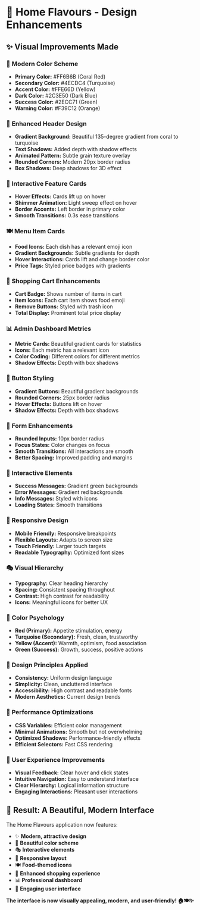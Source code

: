 # 🎨 Home Flavours - Design Enhancements

## ✨ Visual Improvements Made

### 🎨 **Modern Color Scheme**
- **Primary Color:** #FF6B6B (Coral Red)
- **Secondary Color:** #4ECDC4 (Turquoise)
- **Accent Color:** #FFE66D (Yellow)
- **Dark Color:** #2C3E50 (Dark Blue)
- **Success Color:** #2ECC71 (Green)
- **Warning Color:** #F39C12 (Orange)

### 🌟 **Enhanced Header Design**
- **Gradient Background:** Beautiful 135-degree gradient from coral to turquoise
- **Text Shadows:** Added depth with shadow effects
- **Animated Pattern:** Subtle grain texture overlay
- **Rounded Corners:** Modern 20px border radius
- **Box Shadows:** Deep shadows for 3D effect

### 🎯 **Interactive Feature Cards**
- **Hover Effects:** Cards lift up on hover
- **Shimmer Animation:** Light sweep effect on hover
- **Border Accents:** Left border in primary color
- **Smooth Transitions:** 0.3s ease transitions

### 🍽️ **Menu Item Cards**
- **Food Icons:** Each dish has a relevant emoji icon
- **Gradient Backgrounds:** Subtle gradients for depth
- **Hover Interactions:** Cards lift and change border color
- **Price Tags:** Styled price badges with gradients

### 🛒 **Shopping Cart Enhancements**
- **Cart Badge:** Shows number of items in cart
- **Item Icons:** Each cart item shows food emoji
- **Remove Buttons:** Styled with trash icon
- **Total Display:** Prominent total price display

### 📊 **Admin Dashboard Metrics**
- **Metric Cards:** Beautiful gradient cards for statistics
- **Icons:** Each metric has a relevant icon
- **Color Coding:** Different colors for different metrics
- **Shadow Effects:** Depth with box shadows

### 🎨 **Button Styling**
- **Gradient Buttons:** Beautiful gradient backgrounds
- **Rounded Corners:** 25px border radius
- **Hover Effects:** Buttons lift on hover
- **Shadow Effects:** Depth with box shadows

### 📝 **Form Enhancements**
- **Rounded Inputs:** 10px border radius
- **Focus States:** Color changes on focus
- **Smooth Transitions:** All interactions are smooth
- **Better Spacing:** Improved padding and margins

### 🎪 **Interactive Elements**
- **Success Messages:** Gradient green backgrounds
- **Error Messages:** Gradient red backgrounds
- **Info Messages:** Styled with icons
- **Loading States:** Smooth transitions

### 📱 **Responsive Design**
- **Mobile Friendly:** Responsive breakpoints
- **Flexible Layouts:** Adapts to screen size
- **Touch Friendly:** Larger touch targets
- **Readable Typography:** Optimized font sizes

### 🎭 **Visual Hierarchy**
- **Typography:** Clear heading hierarchy
- **Spacing:** Consistent spacing throughout
- **Contrast:** High contrast for readability
- **Icons:** Meaningful icons for better UX

### 🌈 **Color Psychology**
- **Red (Primary):** Appetite stimulation, energy
- **Turquoise (Secondary):** Fresh, clean, trustworthy
- **Yellow (Accent):** Warmth, optimism, food association
- **Green (Success):** Growth, success, positive actions

### 🎨 **Design Principles Applied**
- **Consistency:** Uniform design language
- **Simplicity:** Clean, uncluttered interface
- **Accessibility:** High contrast and readable fonts
- **Modern Aesthetics:** Current design trends

### 🚀 **Performance Optimizations**
- **CSS Variables:** Efficient color management
- **Minimal Animations:** Smooth but not overwhelming
- **Optimized Shadows:** Performance-friendly effects
- **Efficient Selectors:** Fast CSS rendering

### 🎯 **User Experience Improvements**
- **Visual Feedback:** Clear hover and click states
- **Intuitive Navigation:** Easy to understand interface
- **Clear Hierarchy:** Logical information structure
- **Engaging Interactions:** Pleasant user interactions

## 🎉 **Result: A Beautiful, Modern Interface**

The Home Flavours application now features:
- ✨ **Modern, attractive design**
- 🎨 **Beautiful color scheme**
- 🎭 **Interactive elements**
- 📱 **Responsive layout**
- 🍽️ **Food-themed icons**
- 🛒 **Enhanced shopping experience**
- 📊 **Professional dashboard**
- 🎪 **Engaging user interface**

**The interface is now visually appealing, modern, and user-friendly! 🏠🍽️✨** 